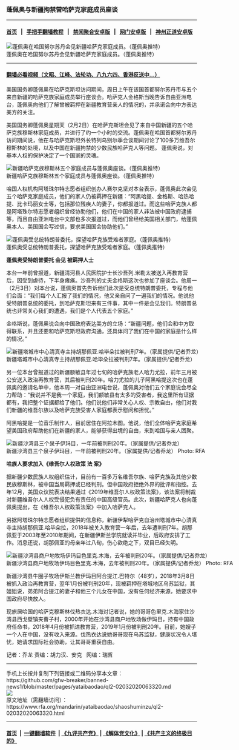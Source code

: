 ### 蓬佩奥与新疆拘禁营哈萨克家庭成员座谈
------------------------

#### [首页](https://github.com/gfw-breaker/banned-news1/blob/master/README.md) &nbsp;&nbsp;|&nbsp;&nbsp; [手把手翻墙教程](https://github.com/gfw-breaker/guides/wiki) &nbsp;&nbsp;|&nbsp;&nbsp; [禁闻聚合安卓版](https://github.com/gfw-breaker/bn-android) &nbsp;&nbsp;|&nbsp;&nbsp; [网门安卓版](https://github.com/oGate2/oGate) &nbsp;&nbsp;|&nbsp;&nbsp; [神州正道安卓版](https://github.com/SzzdOgate/update) 



<div id="headerimg">
 <img alt="蓬佩奥在哈国努尔苏丹会见新疆哈萨克家庭成员。（蓬佩奥推特）" src="https://www.rfa.org/mandarin/yataibaodao/shaoshuminzu/ql2-02032020063320.html/m0203-ql2p1.jpg/@@images/f3216df4-eef9-4ad1-9d8a-2246f5882b01.jpeg" title="蓬佩奥在哈国努尔苏丹会见新疆哈萨克家庭成员。（蓬佩奥推特）"/>
 <div id="headerimgcontents">
  <div id="headerimgcaption">
   <span>
    蓬佩奥在哈国努尔苏丹会见新疆哈萨克家庭成员。（蓬佩奥推特）
   </span>
   <!-- zoomattribute -->
  </div>
  <!-- headerimgcaption -->
 </div>
 <!-- headerimagecontents -->
</div>

<hr/>


#### [翻墙必看视频（文昭、江峰、法轮功、八九六四、香港反送中...）](http://167.172.214.107/home.html)

<div id="storytext">
 <div>
  <div class="slot_header">
  </div>
 </div>
 <p>
 </p>
 <p>
  美国国务卿蓬佩奥在哈萨克斯坦访问期间，周日上午在该国首都努尔苏丹市与五个来自新疆的哈萨克族家庭成员举行座谈会。哈萨克人金格斯当晚告诉自由亚洲电台，蓬佩奥向他们了解曾被羁押在新疆教育营亲人的情况的，并承诺会向中方表达美方的关注。
 </p>
 <p>
  美国国务卿蓬佩奥星期天（2月2日）在哈萨克斯坦会见了来自中国新疆的五个哈萨克族穆斯林家庭成员，并进行了约一个小时的交流。蓬佩奥在哈国首都努尔苏丹访问期间说，他在与哈萨克斯坦外长特列乌别尔季会谈期间讨论了100多万维吾尔穆斯林的处境，以及中国在新疆拘禁的少数民族哈萨克人等问题。 蓬佩奥说，对基本人权的保护决定了一个国家的灵魂。
 </p>
 <p>
 </p>
 <p>
  <div class="image-inline captioned" style="width:1500px;">
   <div style="width:1500px;">
    <img alt="新疆哈萨克族穆斯林五个家庭成员与蓬佩奥座谈。（蓬佩奥推特）" src="https://www.rfa.org/mandarin/yataibaodao/shaoshuminzu/ql2-02032020063320.html/m0203-ql2p2.jpg" title="新疆哈萨克族穆斯林五个家庭成员与蓬佩奥座谈。（蓬佩奥推特）"/>
   </div>
   <div class="image-caption">
    <span style="width:1500px;">
     新疆哈萨克族穆斯林五个家庭成员与蓬佩奥座谈。（蓬佩奥推特）
    </span>
    <span class="copyright">
    </span>
   </div>
  </div>
 </p>
 <p>
 </p>
 <p>
  哈国人权机构阿塔珠尔特志愿者组织创办人赛尔克坚对本台表示，蓬佩奥此次会见五个哈萨克家庭成员，他们的家人仍被羁押在新疆：“阿黑哈提、金格斯、哈热哈提、比卡玛丽女士等，包括那位残疾人的妻子，你都报道过。而这些哈萨克族人都是阿塔珠尔特志愿者组织曾经协助他们，他们在中国的家人非法被中国政府逮捕等，而且自由亚洲电台中文部也多次报道过，而他们曾经给美国相关部门，给蓬佩奥本人、美国国会写过信，要求美国国会协助他们。”
 </p>
 <p>
 </p>
 <p>
  <div class="image-inline captioned" style="width:1500px;">
   <div style="width:1500px;">
    <img alt="蓬佩奥受总统特朗普委托，探望哈萨克族受难者家庭。（蓬佩奥推特）" src="https://www.rfa.org/mandarin/yataibaodao/shaoshuminzu/ql2-02032020063320.html/m0203-ql2p3.jpg" title="蓬佩奥受总统特朗普委托，探望哈萨克族受难者家庭。（蓬佩奥推特）"/>
   </div>
   <div class="image-caption">
    <span style="width:1500px;">
     蓬佩奥受总统特朗普委托，探望哈萨克族受难者家庭。（蓬佩奥推特）
    </span>
    <span class="copyright">
    </span>
   </div>
  </div>
 </p>
 <p>
  <b>
   蓬佩奥受特朗普委托
  </b>
  <b>
   会见
  </b>
  <b>
   被羁押人士
  </b>
 </p>
 <p>
  本台一年前曾报道，新疆清河县人民医院护士长沙吾列.米勒太被送入再教育营后，因受到虐待，下半身瘫痪。沙吾列的丈夫金格斯这次也参加了座谈会。他周一（2月3日）对本台说，蓬佩奥首先告诉他们此次是受总统特朗普委托，专程与他们会面：“我们每个人汇报了我们的情况，他又亲自问了一遍我们的情况。他说他受特朗普总统的委托，到哈萨克斯坦来有三件事，其中一件是会见我们。特朗普总统也非常关心我们的遭遇，我们是个人代表五个家庭。”
 </p>
 <p>
  金格斯说，蓬佩奥说会向中国政府表达美方的立场：“新疆问题，他们会和中方取得联系，并且还要和哈萨克斯坦政府沟通，还具体问了我们在中国的家庭是什么样的情况。”
 </p>
 <p>
 </p>
 <p>
  <div class="image-inline captioned" style="width:801px;">
   <div style="width:801px;">
    <img alt="新疆塔城市中心清真寺主持胡那佩亚.哈毕朵拉被判刑7年。（家属提供/记者乔龙）" src="https://www.rfa.org/mandarin/yataibaodao/shaoshuminzu/ql2-02032020063320.html/m0203-ql2p4.jpg" title="新疆塔城市中心清真寺主持胡那佩亚.哈毕朵拉被判刑7年。（家属提供/记者乔龙）"/>
   </div>
   <div class="image-caption">
    <span style="width:801px;">
     新疆塔城市中心清真寺主持胡那佩亚.哈毕朵拉被判刑7年。（家属提供/记者乔龙）
    </span>
    <span class="copyright">
    </span>
   </div>
  </div>
 </p>
 <p>
  另一位本台曾报道过的新疆额敏县年过七旬的哈萨克族老人哈力尤拉，前年三月被公安送入政治再教育营，其后被判刑20年。哈力尤拉的儿子阿黑哈提这次也在蓬佩奥的邀请名单中，他本周一对自由亚洲电台说，蓬佩奥对他们五个家庭说会尽全力帮助：“我说并不是我一个家庭，我们额敏县有太多的受害者，我这里所有证据都有，我把整个证据都给了他们。他们说他们非常关心人权、宗教自由，他们对我们新疆的维吾尔族以及哈萨克族受害人家庭都表示慰问和担忧。”
 </p>
 <p>
  阿黑哈提是一位音乐制作人，目前居住在阿拉木图。他说，他们全体哈萨克家庭希望美国政府帮助他们在新疆的家人，能够获得出境的自由，来到哈国与亲人团聚。
 </p>
 <p>
 </p>
 <p>
  <div class="image-inline captioned" style="width:805px;">
   <div style="width:805px;">
    <img alt="新疆沙湾县三个泉子伊玛目，一年前被判刑20年。（家属提供/记者乔龙）" src="https://www.rfa.org/mandarin/yataibaodao/shaoshuminzu/ql2-02032020063320.html/m0203-ql2p5.jpg" title="新疆沙湾县三个泉子伊玛目，一年前被判刑20年。（家属提供/记者乔龙）"/>
   </div>
   <div class="image-caption">
    <span style="width:805px;">
     新疆沙湾县三个泉子伊玛目，一年前被判刑20年。（家属提供/记者乔龙）
    </span>
    <span class="copyright">
     Photo: RFA
    </span>
   </div>
  </div>
 </p>
 <p>
  <b>
   哈族人要求加入《维吾尔人权政策
  </b>
  <b>
   法
  </b>
  <b>
   案》
  </b>
 </p>
 <p>
  据新疆少数民族人权组织估计，目前有一百多万名维吾尔族、哈萨克族及其他少数民族穆斯林，被中国当局羁押或已经判刑。但中国政府拒绝外界的批评和指控。去年12月，美国众议院表决结果通过《2019年维吾尔人权政策法案》，该法案将制裁对新疆维吾尔人人权受侵犯负有责任的中国高级官员。此次，新疆哈萨克人也向蓬佩奥提出，在《维吾尔人权政策法案》中加入哈萨克人。
 </p>
 <p>
  另据阿塔珠尔特志愿者组织提供的信息称，新疆伊犁哈萨克自治州塔城市中心清真寺主持胡那佩亚.哈毕朵拉，2018年被关入教育营一年后，去年遭判刑7年。胡那佩亚于2003年至2010年期间，在新疆伊斯兰学院就读并毕业，后政府安排了工作。消息还说，胡那佩亚的母亲年过八旬，伤心欲绝之下，双目已经失明。
 </p>
 <p>
 </p>
 <p>
  <div class="image-inline captioned" style="width:800px;">
   <div style="width:800px;">
    <img alt="新疆沙湾县商户地牧场伊玛目色里克.木海，去年被判刑20年。（家属提供/记者乔龙）" src="https://www.rfa.org/mandarin/yataibaodao/shaoshuminzu/ql2-02032020063320.html/m0203-ql2p6.jpg" title="新疆沙湾县商户地牧场伊玛目色里克.木海，去年被判刑20年。（家属提供/记者乔龙）"/>
   </div>
   <div class="image-caption">
    <span style="width:800px;">
     新疆沙湾县商户地牧场伊玛目色里克.木海，去年被判刑20年。（家属提供/记者乔龙）
    </span>
    <span class="copyright">
     Photo: RFA
    </span>
   </div>
  </div>
 </p>
 <p>
  新疆沙湾县牛圈子牧场伊斯兰教伊玛目阿合提江.巴特尔（48岁），2018年3月8日被抓入政治再教育营，翌年1月份被判刑20年，现被羁押在塔城地区乌苏监狱，其姐姐说，弟弟阿合提江的妻子和他三个儿女在中国，没有任何经济来源，她要求中国政府尽快放人。
 </p>
 <p>
  现旅居哈国的哈萨克穆斯林伐热衣达.木海对记者说，她的哥哥色里克.木海家住沙湾县西戈壁镇夹曹子村，2000年开始在沙湾县商户地牧场做伊玛目，持有中国政府任命书，2018年4月份被抓进教育营，2019年1月份被判刑20年。目前，她嫂子一个人在中国，没有收入来源。伐热衣达说她哥哥现在乌苏监狱，健康状况令人堪忧，她请求国际社会协助，让其哥哥重获自由。
 </p>
 <p>
 </p>
 <p>
  记者：乔龙 责编：胡力汉、安克   网编：瑞哲
 </p>
</div>

<hr/>
手机上长按并复制下列链接或二维码分享本文章：<br/>
https://github.com/gfw-breaker/banned-news1/blob/master/pages/yataibaodao/ql2-02032020063320.md <br/>
<a href='https://github.com/gfw-breaker/banned-news1/blob/master/pages/yataibaodao/ql2-02032020063320.md'><img src='https://github.com/gfw-breaker/banned-news1/blob/master/pages/yataibaodao/ql2-02032020063320.md.png'/></a> <br/>
原文地址（需翻墙访问）：https://www.rfa.org/mandarin/yataibaodao/shaoshuminzu/ql2-02032020063320.html


------------------------
#### [首页](https://github.com/gfw-breaker/banned-news1/blob/master/README.md) &nbsp;|&nbsp; [一键翻墙软件](https://github.com/gfw-breaker/nogfw/blob/master/README.md) &nbsp;| [《九评共产党》](https://github.com/gfw-breaker/9ping.md/blob/master/README.md#九评之一评共产党是什么) | [《解体党文化》](https://github.com/gfw-breaker/jtdwh.md/blob/master/README.md) | [《共产主义的终极目的》](https://github.com/gfw-breaker/gczydzjmd.md/blob/master/README.md)


<img src='http://gfw-breaker.win/banned-news/pages/yataibaodao/ql2-02032020063320.md' width='0px' height='0px'/>